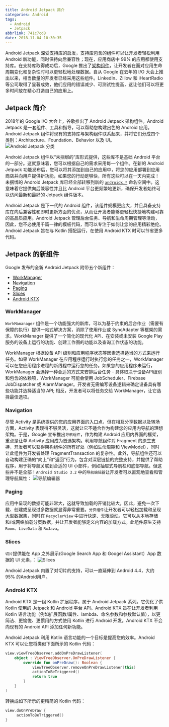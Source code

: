 ```yaml
---
title: Android Jetpack 简介
categories: Android
tags:
  - Android
  - Jetpack
abbrlink: 741c7cd8
date: 2018-11-04 10:30:35
---
```


Android Jetpack 深受支持库的启发，支持库包含的组件可以让开发者轻松利用 Android 新功能，同时保持向后兼容性；现在，应用商店中 99% 的应用都使用支持库。在支持库取得成功后，Google 推出了[架构组件](https://developer.android.com/jetpack/arch/)，让开发者在面对应用生命周期变化和复杂性时可以更轻松地处理数据。自从 Google 在去年的 I/O 大会上推出以来，相当数量的开发者已经采用这些组件。LinkedIn、Zillow 和 iHeartRadio 等公司取得了显著成效，他们应用的错误减少、可测试性提高，这让他们可以将更多时间放在精心打造自己的应用上。

## Jetpack 简介 ##
2018年的 Google I/O 大会上，谷歌推出了 Android Jetpack 架构组件。Android Jetpack 是一套组件、工具和指导，可以帮助您构建出色的 Android 应用。Android Jetpack 组件将现有的支持库与架构组件联系起来，并将它们分成四个类别：Architecture、Foundation、Behavior 以及 UI。
![Android Jetpack 分类](https://henleylee.github.io/medias/android/android_jetpack.png)

Android Jetpack 组件以“未捆绑的”库形式提供，这些库不是基础 Android 平台的一部分。这就意味着，您可以根据自己的需求采用每一个组件。在新的 Android Jetpack 功能发布后，您可以将其添加到自己的应用中，将您的应用部署到应用商店并向用户提供新功能，如果您的行动足够快，所有这些可以在一天内完成！
未捆绑的 Android Jetpack 库已经全部转移到新的 [`androidx.*`](https://developer.android.com/jetpack/androidx/) 命名空间中。这意味着它提供向后兼容性并且比 Android 平台更频繁地更新，确保开发者始终可以访问最新和最好的 Jetpack 组件版本。

Android Jetpack 是下一代的 Android 组件，该组件规模更庞大，并且具备支持库在向后兼容性和即时更新方面的优点，从而让开发者能够更轻松快捷地构建可靠的高品质应用。Android Jetpack 管理后台任务、导航和生命周期管理等活动，因此，您不必使用千篇一律的模板代码，而可以专注于如何让您的应用精彩绝伦。Android Jetpack 旨在与 Kotlin 搭配运行，在使用 Android KTX 时可以节省更多代码。

## Jetpack 的新组件 ##
Google 发布的全新 Android Jetpack 附带五个新组件：
 - [WorkManager](https://developer.android.com/topic/libraries/architecture/workmanager/)
 - [Navigation](https://developer.android.com/topic/libraries/architecture/navigation/)
 - [Paging](https://developer.android.com/topic/libraries/architecture/paging/)
 - [Slices](https://developer.android.com/guide/slices/)
 - [Android KTX](https://developer.android.com/kotlin/ktx)

### WorkManager ###
`WorkMananager` 组件是一个功能强大的新库，可以为基于约束的后台作业（需要有保障的执行）提供一站式解决方案，消除了使用作业或 SyncAdapter 等框架的需求。WorkManager 提供了一个简化的现代化 API、在安装或未安装 Google Play 服务的设备上运行的功能、创建工作图的功能以及查询工作状态的功能。

WorkManager 根据设备 API 级别和应用程序状态等因素选择适当的方式来运行任务。如果 WorkManager 在应用程序运行时执行您的任务之一，WorkManager 可以在您应用程序进程的新线程中运行您的任务。如果您的应用程序未运行，WorkManager 会选择一种合适的方式来安排后台任务 - 具体取决于设备API级别和包含的依赖项，WorkManager 可能会使用 JobScheduler、Firebase JobDispatcher 或 AlarmManager。开发者无需编写设备逻辑来确定设备具有哪些功能并选择适当的 API; 相反，开发者可以将任务交给 WorkManager，让它选择最佳选项。

### Navigation ###
尽管 Activity 是系统提供的您的应用界面的入口点，但在相互分享数据以及转场方面，Activity 表现得不够灵活，这就让它不适合作为构建您的应用内导航的理想架构。于是，Google 宣布推出`导航组件`，作为构建 Android 应用内界面的框架，重点是让单 Activity 应用成为首选架构。利用导航组件对 Fragment 的原生支持，开发者可以获得架构组件的所有好处（例如生命周期和 ViewModel），同时让此组件为开发者处理 FragmentTransaction 的复杂性。此外，导航组件还可以自动构建正确的“向上”和“返回”行为，包含对深层链接的完整支持，并提供了帮助程序，用于将导航关联到合适的 UI 小部件，例如抽屉式导航栏和底部导航。但这些并不是全部！`Android Studio 3.2` 中的`导航编辑器`让开发者可以直观地查看和管理导航属性：
![导航编辑器](https://henleylee.github.io/medias/android/android_navigation.png)

### Paging ###
应用中呈现的数据可能非常大，这就导致加载的开销比较大，因此，避免一次下载、创建或呈现过多数据就显得非常重要。`分页组件`让开发者可以轻松加载和呈现大型数据集，同时在 `RecyclerView` 中进行快速、无限滚动。它可以从本地存储和/或网络加载分页数据，并让开发者能够定义内容的加载方式。此组件原生支持 `Room`、`LiveData` 和 `RxJava`。

### Slices ###
`切片`提供能在 App 之外展示(Google Search App 和 Googel Assistant）App 数据的 UI 元素，：
![Slices](https://henleylee.github.io/medias/android/android_slices.png)

Android Jetpack 内置了对切片的支持，可以一直延伸到 Android 4.4，大约 95% 的Android用户。

### Android KTX ###
Android KTX 是一组 Kotlin 扩展程序，属于 Android Jetpack 系列。它优化了供 Kotlin 使用的 Jetpack 和 Android 平台 API。Android KTX 旨在让开发者利用 Kotlin 语言功能（例如扩展函数/属性、lambda、命名参数和参数默认值），以更简洁、更愉悦、更惯用的方式使用 Kotlin 进行 Android 开发。Android KTX 不会向现有的 Android API 添加任何新功能。

Android Jetpack 利用 Kotlin 语言功能的一个目标是提高您的效率。Android KTX 可以让您将类似下面所示的 Kotlin 代码：
```kotlin
view.viewTreeObserver.addOnPreDrawListener(
    object : ViewTreeObserver.OnPreDrawListener {
        override fun onPreDraw(): Boolean {
            viewTreeObserver.removeOnPreDrawListener(this)
            actionToBeTriggered()
            return true
        }
    }
)
```
转换成如下所示的更精简的 Kotlin 代码：
```kotlin
view.doOnPreDraw {
     actionToBeTriggered()
}
```
